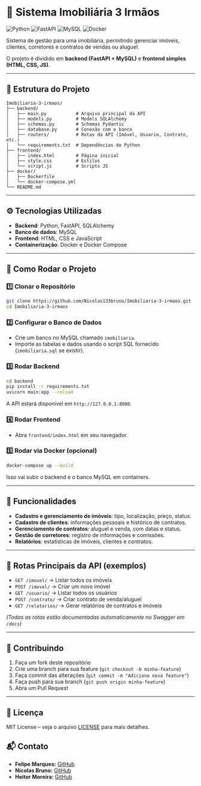 # 🏢 Sistema Imobiliária 3 Irmãos

![Python](https://img.shields.io/badge/Python-3776AB?logo=python\&logoColor=white) ![FastAPI](https://img.shields.io/badge/FastAPI-005571?logo=fastapi\&logoColor=white) ![MySQL](https://img.shields.io/badge/MySQL-4479A1?logo=mysql\&logoColor=white) ![Docker](https://img.shields.io/badge/Docker-2496ED?logo=docker\&logoColor=white)

Sistema de gestão para uma imobiliária, permitindo gerenciar imóveis, clientes, corretores e contratos de vendas ou aluguel.

O projeto é dividido em **backend (FastAPI + MySQL)** e **frontend simples (HTML, CSS, JS)**.

---

## 📂 Estrutura do Projeto

```
Imobiliaria-3-irmaos/
├── backend/
│   ├── main.py           # Arquivo principal da API
│   ├── models.py         # Models SQLAlchemy
│   ├── schemas.py        # Schemas Pydantic
│   ├── database.py       # Conexão com o banco
│   ├── routers/          # Rotas da API (Imóvel, Usuario, Contrato, etc.)
│   └── requirements.txt  # Dependências do Python
├── frontend/
│   ├── index.html        # Página inicial
│   ├── style.css         # Estilos
│   └── script.js         # Scripts JS
├── docker/
│   ├── Dockerfile
│   └── docker-compose.yml
└── README.md
```

---

## ⚙️ Tecnologias Utilizadas

* **Backend**: Python, FastAPI, SQLAlchemy
* **Banco de dados**: MySQL
* **Frontend**: HTML, CSS e JavaScript
* **Containerização**: Docker e Docker Compose

---

## 🚀 Como Rodar o Projeto

### 1️⃣ Clonar o Repositório

```bash
git clone https://github.com/Nicolas133bruno/Imobiliaria-3-irmaos.git
cd Imobiliaria-3-irmaos
```

### 2️⃣ Configurar o Banco de Dados

* Crie um banco no MySQL chamado `imobiliaria`.
* Importe as tabelas e dados usando o script SQL fornecido (`imobiliaria.sql` se existir).

### 3️⃣ Rodar Backend

```bash
cd backend
pip install -r requirements.txt
uvicorn main:app --reload
```

A API estará disponível em `http://127.0.0.1:8000`.

### 4️⃣ Rodar Frontend

* Abra `frontend/index.html` em seu navegador.

### 5️⃣ Rodar via Docker (opcional)

```bash
docker-compose up --build
```

Isso vai subir o backend e o banco MySQL em containers.

---

## 📝 Funcionalidades

* **Cadastro e gerenciamento de imóveis**: tipo, localização, preço, status.
* **Cadastro de clientes**: informações pessoais e histórico de contratos.
* **Gerenciamento de contratos**: aluguel e venda, com datas e status.
* **Gestão de corretores**: registro de informações e comissões.
* **Relatórios**: estatísticas de imóveis, clientes e contratos.

---

## 🔗 Rotas Principais da API (exemplos)

* `GET /imovel/` → Listar todos os imóveis
* `POST /imovel/` → Criar um novo imóvel
* `GET /usuario/` → Listar todos os usuários
* `POST /contrato/` → Criar contrato de venda/aluguel
* `GET /relatorios/` → Gerar relatórios de contratos e imóveis

*(Todas as rotas estão documentadas automaticamente no Swagger em `/docs`)*

---

## 🤝 Contribuindo

1. Faça um fork deste repositório
2. Crie uma branch para sua feature (`git checkout -b minha-feature`)
3. Faça commit das alterações (`git commit -m "Adiciona nova feature"`)
4. Faça push para sua branch (`git push origin minha-feature`)
5. Abra um Pull Request

---

## 📄 Licença

MIT License – veja o arquivo [LICENSE](LICENSE) para mais detalhes.

## 📬 Contato

* **Felipe Marques:** [GitHub](https://github.com/Felipe-flp)
* **Nicolas Bruno:** [GitHub](https://github.com/Nicolas133bruno)
* **Heitor Moreira:** [GitHub](https://github.com/heitormoreira1)

